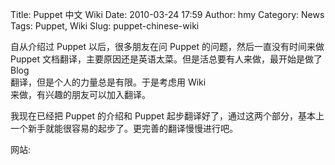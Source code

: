 Title: Puppet 中文 Wiki
Date: 2010-03-24 17:59
Author: hmy
Category: News
Tags: Puppet, Wiki
Slug: puppet-chinese-wiki

自从介绍过 Puppet 以后，很多朋友在问 Puppet
的问题，然后一直没有时间来做  
Puppet 文档翻译，主要原因还是英语太菜。但是活总要有人来做，最开始是做了
Blog  
翻译，但是个人的力量总是有限。于是考虑用 Wiki  
来做，有兴趣的朋友可以加入翻译。

我现在已经把 Puppet 的介绍和 Puppet
起步翻译好了，通过这两个部分，基本上一个新手就能很容易的起步了。更完善的翻译慢慢进行吧。

网站:
